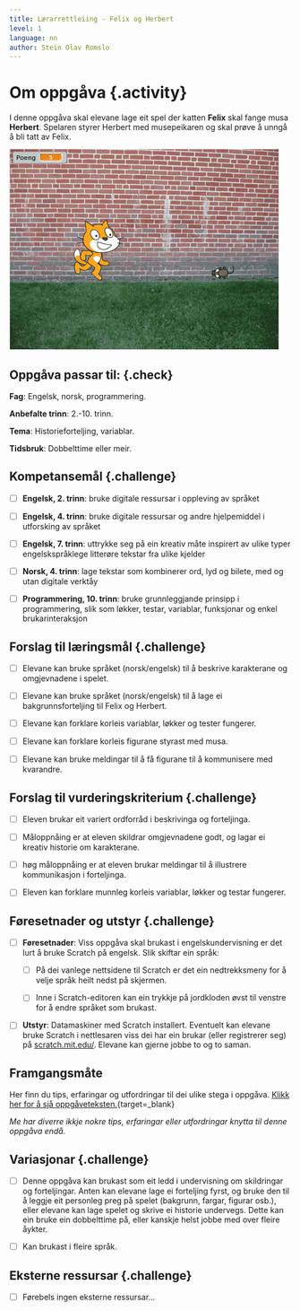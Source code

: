 ```yaml
---
title: Lærarrettleiing - Felix og Herbert
level: 1
language: nn
author: Stein Olav Romslo
---
```



# Om oppgåva {.activity}

I denne oppgåva skal elevane lage eit spel der katten __Felix__ skal fange musa
__Herbert__. Spelaren styrer Herbert med musepeikaren og skal prøve å unngå å
bli tatt av Felix.

![Bilete av Felix og Herbert](felix_og_herbert.png)

## Oppgåva passar til: {.check}

__Fag__: Engelsk, norsk, programmering.

__Anbefalte trinn__: 2.-10. trinn.

__Tema__: Historieforteljing, variablar.

__Tidsbruk__: Dobbelttime eller meir.

## Kompetansemål {.challenge}

- [ ] __Engelsk, 2. trinn__: bruke digitale ressursar i oppleving av språket

- [ ] __Engelsk, 4. trinn__: bruke digitale ressursar og andre hjelpemiddel i
  utforsking av språket

- [ ] __Engelsk, 7. trinn__: uttrykke seg på ein kreativ måte inspirert av ulike
  typer engelskspråklege litterøre tekstar fra ulike kjelder

- [ ] __Norsk, 4. trinn__: lage tekstar som kombinerer ord, lyd og bilete, med
  og utan digitale verktåy

- [ ] __Programmering, 10. trinn__: bruke grunnleggjande prinsipp i
  programmering, slik som løkker, testar, variablar, funksjonar og enkel
  brukarinteraksjon

## Forslag til læringsmål {.challenge}

- [ ] Elevane kan bruke språket (norsk/engelsk) til å beskrive karakterane og
  omgjevnadene i spelet.

- [ ] Elevane kan bruke språket (norsk/engelsk) til å lage ei
  bakgrunnsforteljing til Felix og Herbert.

- [ ] Elevane kan forklare korleis variablar, løkker og tester fungerer.

- [ ] Elevane kan forklare korleis figurane styrast med musa.

- [ ] Elevane kan bruke meldingar til å få figurane til å kommunisere med
  kvarandre.

## Forslag til vurderingskriterium {.challenge}

- [ ] Eleven brukar eit variert ordforråd i beskrivinga og forteljinga.

- [ ] Måloppnåing er at eleven skildrar omgjevnadene godt, og lagar ei kreativ
  historie om karakterane.

- [ ] høg måloppnåing er at eleven brukar meldingar til å illustrere
  kommunikasjon i forteljinga.

- [ ] Eleven kan forklare munnleg korleis variablar, løkker og testar fungerer.

## Føresetnader og utstyr {.challenge}

- [ ] __Føresetnader__: Viss oppgåva skal brukast i engelskundervisning er det
  lurt å bruke Scratch på engelsk. Slik skiftar ein språk:

  - [ ] På dei vanlege nettsidene til Scratch er det ein nedtrekksmeny for å
    velje språk heilt nedst på skjermen.

  - [ ] Inne i Scratch-editoren kan ein trykkje på jordkloden øvst til venstre
    for å endre språket som brukast.

- [ ] __Utstyr__: Datamaskiner med Scratch installert. Eventuelt kan elevane
  bruke Scratch i nettlesaren viss dei har ein brukar (eller registrerer seg) på
  [scratch.mit.edu/](https://scratch.mit.edu/). Elevane kan gjerne jobbe to og
  to saman.

## Framgangsmåte

Her finn du tips, erfaringar og utfordringar til dei ulike stega i oppgåva.
[Klikk her for å sjå
oppgåveteksten.](../felix_og_herbert/felix_og_herbert_nn.html){target=_blank}

_Me har diverre ikkje nokre tips, erfaringar eller utfordringar knytta til denne
oppgåva endå._

## Variasjonar {.challenge}

- [ ] Denne oppgåva kan brukast som eit ledd i undervisning om skildringar og
  forteljingar. Anten kan elevane lage ei forteljing fyrst, og bruke den til å
  leggje eit personleg preg på spelet (bakgrunn, fargar, figurar osb.), eller
  elevane kan lage spelet og skrive ei historie undervegs. Dette kan ein bruke
  ein dobbelttime på, eller kanskje helst jobbe med over fleire åykter.

- [ ] Kan brukast i fleire språk.

## Eksterne ressursar {.challenge}

- [ ] Førebels ingen eksterne ressursar...
